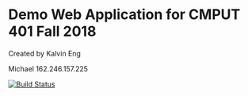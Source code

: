 # Demo Web Application for CMPUT 401 Fall 2018

Created by Kalvin Eng

Michael 162.246.157.225

[![Build Status](https://travis-ci.com/cmput401-fall2018/web-app-ci-cd-with-travis-ci-MichaelParadis.svg?branch=master)](https://travis-ci.com/cmput401-fall2018/web-app-ci-cd-with-travis-ci-MichaelParadis)